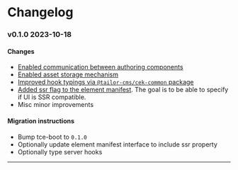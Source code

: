 # Changelog

### v0.1.0 2023-10-18

#### Changes
- [Enabled communication between authoring components](https://tailor-cms.github.io/xt/edit-package.html#communication-between-components)
- [Enabled asset storage mechanism](https://tailor-cms.github.io/xt/file-storage.html)
- [Improved hook typings via `@tailor-cms/cek-common` package](https://github.com/tailor-cms/tce-template/pull/5/files#diff-8e6dfbbfb522575fe7c568c2de518bf9de351de83c9dbb48eaa865cd54450eb3R6)
- [Added ssr flag to the element manifest](https://github.com/tailor-cms/tce-template/pull/5/files#diff-c248ce0c077134efe1982e29743139541a2d28d6ace0e3f6e5a50cf09f1beaafR33).
  The goal is to be able to specify if UI is SSR compatible.
- Misc minor improvements

#### Migration instructions
- Bump tce-boot to `0.1.0`
- Optionally update element manifest interface to include ssr property
- Optionally type server hooks

---
